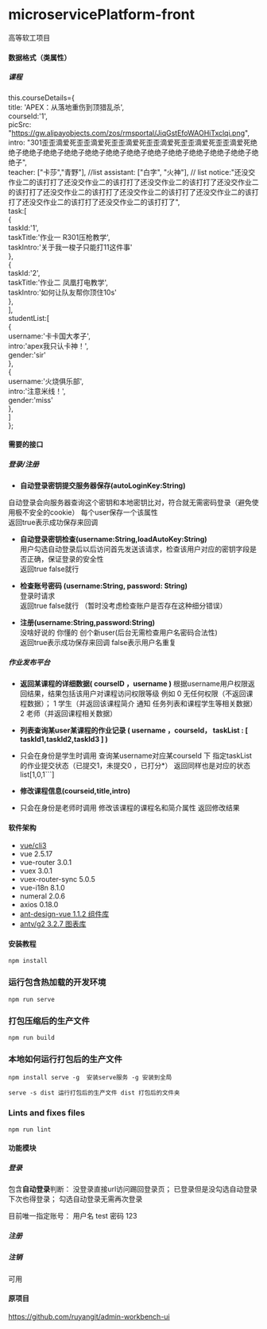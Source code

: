 # microservicePlatform-front
 高等软工项目

#### 数据格式（类属性）
##### 课程
this.courseDetails={  
				title: 'APEX：从落地重伤到顶猎乱杀',  
				courseId:'1',  
				picSrc: "https://gw.alipayobjects.com/zos/rmsportal/JiqGstEfoWAOHiTxclqi.png",  
				intro: "301歪歪滴爱死歪歪滴爱死歪歪滴爱死歪歪滴爱死歪歪滴爱死歪歪滴爱死绝绝子绝绝子绝绝子绝绝子绝绝子绝绝子绝绝子绝绝子绝绝子绝绝子绝绝子绝绝子绝绝子",  
				teacher: ["卡莎","青野"], //list 
				assistant: ["白字", "火神"],  // list 
				notice:"还没交作业二的该打打了还没交作业二的该打打了还没交作业二的该打打了还没交作业二的该打打了还没交作业二的该打打了还没交作业二的该打打了还没交作业二的该打打了还没交作业二的该打打了还没交作业二的该打打了",  
				task:[  
					{  
						taskId:'1',  
						taskTitle:'作业一 R301压枪教学',  
						taskIntro:'关于我一梭子只能打11这件事'  
					},  
					{  
						taskId:'2',  
						taskTitle:'作业二 凤凰打电教学',  
						taskIntro:'如何让队友帮你顶住10s'  
					},  
				],  
				studentList:[  
					{  
						username:'卡卡国大孝子',  
						intro:'apex我只认卡神！',  
						gender:'sir'  
					},  
					{  
						username:'火烧俱乐部',  
						intro:'注意米线！',  
						gender:'miss'  
					},  
				]  
			};  

#### 需要的接口
##### 登录/注册
- **自动登录密钥提交服务器保存(autoLoginKey:String)** 
 
自动登录会向服务器查询这个密钥和本地密钥比对，符合就无需密码登录（避免使用极不安全的cookie） 每个user保存一个该属性  
 返回true表示成功保存来回调

- **自动登录密钥检查(username:String,loadAutoKey:String)**  
用户勾选自动登录后以后访问首先发送该请求，检查该用户对应的密钥字段是否正确，保证登录的安全性  
返回true false就行

- **检查账号密码 (username:String, password: String)**  
登录时请求   
返回true false就行 （暂时没考虑检查账户是否存在这种细分错误）  

- **注册(username:String,password:String)**  
没啥好说的 你懂的 创个新user(后台无需检查用户名密码合法性)  
返回true表示成功保存来回调 false表示用户名重复  

##### 作业发布平台
- **返回某课程的详细数据( courseID ，username )**
根据username用户权限返回结果，结果包括该用户对课程访问权限等级
例如 0 无任何权限（不返回课程数据）； 1 学生（并返回该课程简介 通知 任务列表和课程学生等相关数据） 2 老师（并返回课程相关数据）

-  **列表查询某user某课程的作业记录 ( username ，courseId， taskList : [ taskId1,taskId2,taskId3 ]  )**
-  只会在身份是学生时调用
查询某username对应某courseId 下 指定taskList的作业提交状态（已提交1，未提交0 ，已打分*）
返回同样也是对应的状态list[1,0,1```]

- **修改课程信息(courseid,title,intro)**
- 只会在身份是老师时调用
修改该课程的课程名和简介属性 返回修改结果

#### 软件架构
* [vue/cli3](https://cli.vuejs.org)
* vue 2.5.17 
* vue-router 3.0.1
* vuex 3.0.1
* vuex-router-sync 5.0.5
* vue-i18n 8.1.0
* numeral 2.0.6
* axios 0.18.0
* [ant-design-vue 1.1.2 组件库](https://vuecomponent.github.io/ant-design-vue)
* [antv/g2 3.2.7 图表库](http://g2.alipay.com/)




#### 安装教程
```
npm install
```

### 运行包含热加载的开发环境
```
npm run serve
```

### 打包压缩后的生产文件
```
npm run build
```

### 本地如何运行打包后的生产文件
```
npm install serve -g  安装serve服务 -g 安装到全局

serve -s dist 运行打包后的生产文件 dist 打包后的文件夹
```

### Lints and fixes files
```
npm run lint
```

#### 功能模块
##### 登录
包含**自动登录**判断：
没登录直接url访问踢回登录页；
已登录但是没勾选自动登录下次也得登录；
勾选自动登录无需再次登录

目前唯一指定账号：
用户名 test
密码 123
##### 注册
##### 注销
可用

#### 原项目

https://github.com/ruyangit/admin-workbench-ui
